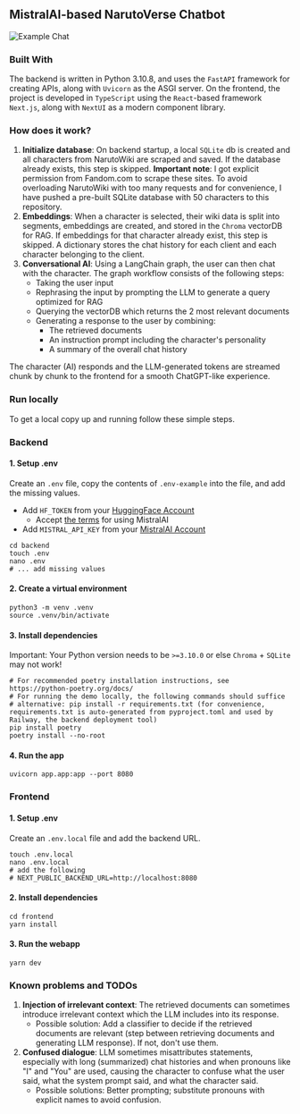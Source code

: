 ## MistralAI-based NarutoVerse Chatbot

![Example Chat](./public/example.gif)

### Built With

The backend is written in Python 3.10.8, and uses the `FastAPI` framework for creating APIs, along
with `Uvicorn` as the ASGI server. On the frontend, the project is developed in `TypeScript` using
the `React`-based framework `Next.js`, along with `NextUI` as a modern component library.

### How does it work?

1. **Initialize database**:
   On backend startup, a local `SQLite` db is created and all characters from NarutoWiki are scraped
   and saved. If the database already exists, this step is skipped.
   **Important note**: I got explicit permission from Fandom.com to scrape these sites. To avoid
   overloading NarutoWiki with too many requests and for convenience, I have pushed a pre-built
   SQLite database with 50 characters to this repository.
2. **Embeddings**:
   When a character is selected, their wiki data is split into segments, embeddings are created,
   and stored in the `Chroma` vectorDB for RAG. If embeddings for that character already exist,
   this step is skipped. A dictionary stores the chat history for each client and each character
   belonging to the client.
3. **Conversational AI**:
   Using a LangChain graph, the user can then chat with the character. The graph workflow
   consists of the following steps:
    - Taking the user input
    - Rephrasing the input by prompting the LLM to generate a query optimized for RAG
    - Querying the vectorDB which returns the 2 most relevant documents
    - Generating a response to the user by combining:
        - The retrieved documents
        - An instruction prompt including the character's personality
        - A summary of the overall chat history

The character (AI) responds and the LLM-generated tokens are streamed chunk
by chunk to the frontend for a smooth ChatGPT-like experience.

### Run locally

To get a local copy up and running follow these simple steps.

### Backend

#### 1. Setup .env

Create an `.env` file, copy the contents of `.env-example` into the file, and add the missing values.

- Add `HF_TOKEN` from your [HuggingFace Account](https://huggingface.co/settings/tokens)
    - Accept [the terms](https://huggingface.co/mistralai/Mixtral-8x7B-v0.1) for using MistralAI
- Add `MISTRAL_API_KEY` from your [MistralAI Account](https://console.mistral.ai/api-keys/)

```shell
cd backend
touch .env
nano .env 
# ... add missing values
```

#### 2. Create a virtual environment

```shell
python3 -m venv .venv 
source .venv/bin/activate
```

#### 3. Install dependencies

Important: Your Python version needs to be `>=3.10.0` or else `Chroma` + `SQLite` may not work!

```shell
# For recommended poetry installation instructions, see https://python-poetry.org/docs/
# For running the demo locally, the following commands should suffice
# alternative: pip install -r requirements.txt (for convenience, requirements.txt is auto-generated from pyproject.toml and used by Railway, the backend deployment tool)
pip install poetry
poetry install --no-root
```

#### 4. Run the app

```shell
uvicorn app.app:app --port 8080
```

### Frontend

#### 1. Setup .env

Create an `.env.local` file and add the backend URL.

```shell
touch .env.local
nano .env.local
# add the following
# NEXT_PUBLIC_BACKEND_URL=http://localhost:8080
```

#### 2. Install dependencies

```shell
cd frontend
yarn install
```

#### 3. Run the webapp

```shell
yarn dev
```

### Known problems and TODOs

1. **Injection of irrelevant context**:
   The retrieved documents can sometimes introduce irrelevant context which
   the LLM includes into its response.
    - Possible solution: Add a classifier to decide if the retrieved documents are relevant
      (step between retrieving documents and generating LLM response). If not, don't use them.
2. **Confused dialogue**:
   LLM sometimes misattributes statements, especially with long (summarized) chat histories and
   when pronouns like "I" and "You" are used, causing the character to confuse what the user
   said, what the system prompt said, and what the character said.
    - Possible solutions: Better prompting; substitute pronouns with explicit names to avoid
      confusion.